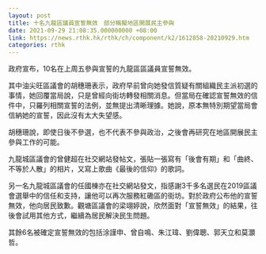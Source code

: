 ```yaml
---
layout: post
title: 十名九龍區議員宣誓無效　部分稱擬地區開展民主參與　
date: 2021-09-29 21:08:35.000000000 +08:00
link: https://news.rthk.hk/rthk/ch/component/k2/1612858-20210929.htm
categories: rthk
---
```


政府宣布，10名在上周五參與宣誓的九龍區區議員宣誓無效。

其中油尖旺區議會的胡穗珊表示，政府早前曾向她發信質疑有關組織民主派初選的事情，她回覆當局說，只是曾經向街坊轉發相關消息。但當局在確認宣誓無效的信件中，只羅列相關宣誓的法例，並無提出清晰理據。她說，原本無特別期望當局會信納她的宣誓，因此沒有太大失望感。

胡穗珊說，即使日後不參選，也不代表不參與政治，之後會再研究在地區開展民主參與工作的可能。

九龍城區議會的曾健超在社交網站發帖文，張貼一張寫有「後會有期」和「曲終、不等於人散」的相片，又寫上歌曲《最後的信仰》的歌詞。

另一名九龍城區議會的任國棟亦在社交網站發文，指感謝3千多名選民在2019區議會選舉中的信任和支持，讓他可以再次服務紅磡區的街坊。對於政府公布他的宣誓無效，他向居民致歉。觀塘區議會的梁翊婷說，欣然面對「宣誓無效」的結果，往後會試用其他方式，繼續為居民解決民生問題。

其餘6名被確定宣誓無效的包括涂謹申、曾自鳴、朱江瑋、劉偉聰、郭天立和莫灝哲。
